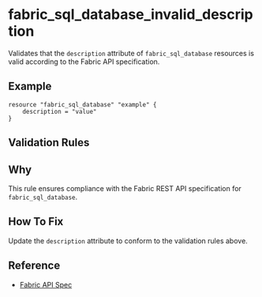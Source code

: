 # fabric_sql_database_invalid_description

Validates that the `description` attribute of `fabric_sql_database` resources is valid according to the Fabric API specification.

## Example

```hcl
resource "fabric_sql_database" "example" {
    description = "value"
}
```

## Validation Rules



## Why

This rule ensures compliance with the Fabric REST API specification for `fabric_sql_database`.

## How To Fix

Update the `description` attribute to conform to the validation rules above.

## Reference

- [Fabric API Spec](https://github.com/microsoft/fabric-rest-api-specs/tree/main/sqlDatabase/definitions.json)
